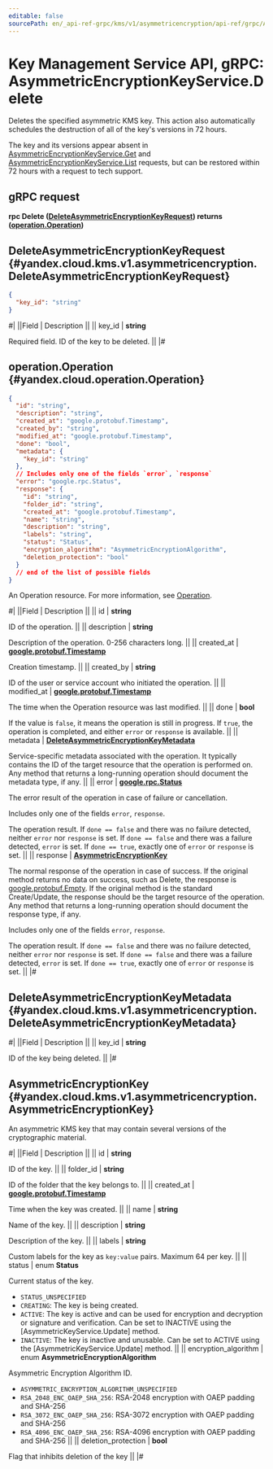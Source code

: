 ```yaml
---
editable: false
sourcePath: en/_api-ref-grpc/kms/v1/asymmetricencryption/api-ref/grpc/AsymmetricEncryptionKey/delete.md
---
```


# Key Management Service API, gRPC: AsymmetricEncryptionKeyService.Delete

Deletes the specified asymmetric KMS key. This action also automatically schedules
the destruction of all of the key's versions in 72 hours.

The key and its versions appear absent in [AsymmetricEncryptionKeyService.Get](/docs/kms/api-ref/grpc/AsymmetricEncryptionKey/get#Get) and [AsymmetricEncryptionKeyService.List](/docs/kms/api-ref/grpc/AsymmetricEncryptionKey/list#List)
requests, but can be restored within 72 hours with a request to tech support.

## gRPC request

**rpc Delete ([DeleteAsymmetricEncryptionKeyRequest](#yandex.cloud.kms.v1.asymmetricencryption.DeleteAsymmetricEncryptionKeyRequest)) returns ([operation.Operation](#yandex.cloud.operation.Operation))**

## DeleteAsymmetricEncryptionKeyRequest {#yandex.cloud.kms.v1.asymmetricencryption.DeleteAsymmetricEncryptionKeyRequest}

```json
{
  "key_id": "string"
}
```

#|
||Field | Description ||
|| key_id | **string**

Required field. ID of the key to be deleted. ||
|#

## operation.Operation {#yandex.cloud.operation.Operation}

```json
{
  "id": "string",
  "description": "string",
  "created_at": "google.protobuf.Timestamp",
  "created_by": "string",
  "modified_at": "google.protobuf.Timestamp",
  "done": "bool",
  "metadata": {
    "key_id": "string"
  },
  // Includes only one of the fields `error`, `response`
  "error": "google.rpc.Status",
  "response": {
    "id": "string",
    "folder_id": "string",
    "created_at": "google.protobuf.Timestamp",
    "name": "string",
    "description": "string",
    "labels": "string",
    "status": "Status",
    "encryption_algorithm": "AsymmetricEncryptionAlgorithm",
    "deletion_protection": "bool"
  }
  // end of the list of possible fields
}
```

An Operation resource. For more information, see [Operation](/docs/api-design-guide/concepts/operation).

#|
||Field | Description ||
|| id | **string**

ID of the operation. ||
|| description | **string**

Description of the operation. 0-256 characters long. ||
|| created_at | **[google.protobuf.Timestamp](https://developers.google.com/protocol-buffers/docs/reference/google.protobuf#timestamp)**

Creation timestamp. ||
|| created_by | **string**

ID of the user or service account who initiated the operation. ||
|| modified_at | **[google.protobuf.Timestamp](https://developers.google.com/protocol-buffers/docs/reference/google.protobuf#timestamp)**

The time when the Operation resource was last modified. ||
|| done | **bool**

If the value is `false`, it means the operation is still in progress.
If `true`, the operation is completed, and either `error` or `response` is available. ||
|| metadata | **[DeleteAsymmetricEncryptionKeyMetadata](#yandex.cloud.kms.v1.asymmetricencryption.DeleteAsymmetricEncryptionKeyMetadata)**

Service-specific metadata associated with the operation.
It typically contains the ID of the target resource that the operation is performed on.
Any method that returns a long-running operation should document the metadata type, if any. ||
|| error | **[google.rpc.Status](https://cloud.google.com/tasks/docs/reference/rpc/google.rpc#status)**

The error result of the operation in case of failure or cancellation.

Includes only one of the fields `error`, `response`.

The operation result.
If `done == false` and there was no failure detected, neither `error` nor `response` is set.
If `done == false` and there was a failure detected, `error` is set.
If `done == true`, exactly one of `error` or `response` is set. ||
|| response | **[AsymmetricEncryptionKey](#yandex.cloud.kms.v1.asymmetricencryption.AsymmetricEncryptionKey)**

The normal response of the operation in case of success.
If the original method returns no data on success, such as Delete,
the response is [google.protobuf.Empty](https://developers.google.com/protocol-buffers/docs/reference/google.protobuf#google.protobuf.Empty).
If the original method is the standard Create/Update,
the response should be the target resource of the operation.
Any method that returns a long-running operation should document the response type, if any.

Includes only one of the fields `error`, `response`.

The operation result.
If `done == false` and there was no failure detected, neither `error` nor `response` is set.
If `done == false` and there was a failure detected, `error` is set.
If `done == true`, exactly one of `error` or `response` is set. ||
|#

## DeleteAsymmetricEncryptionKeyMetadata {#yandex.cloud.kms.v1.asymmetricencryption.DeleteAsymmetricEncryptionKeyMetadata}

#|
||Field | Description ||
|| key_id | **string**

ID of the key being deleted. ||
|#

## AsymmetricEncryptionKey {#yandex.cloud.kms.v1.asymmetricencryption.AsymmetricEncryptionKey}

An asymmetric KMS key that may contain several versions of the cryptographic material.

#|
||Field | Description ||
|| id | **string**

ID of the key. ||
|| folder_id | **string**

ID of the folder that the key belongs to. ||
|| created_at | **[google.protobuf.Timestamp](https://developers.google.com/protocol-buffers/docs/reference/google.protobuf#timestamp)**

Time when the key was created. ||
|| name | **string**

Name of the key. ||
|| description | **string**

Description of the key. ||
|| labels | **string**

Custom labels for the key as `key:value` pairs. Maximum 64 per key. ||
|| status | enum **Status**

Current status of the key.

- `STATUS_UNSPECIFIED`
- `CREATING`: The key is being created.
- `ACTIVE`: The key is active and can be used for encryption and decryption or signature and verification.
Can be set to INACTIVE using the [AsymmetricKeyService.Update] method.
- `INACTIVE`: The key is inactive and unusable.
Can be set to ACTIVE using the [AsymmetricKeyService.Update] method. ||
|| encryption_algorithm | enum **AsymmetricEncryptionAlgorithm**

Asymmetric Encryption Algorithm ID.

- `ASYMMETRIC_ENCRYPTION_ALGORITHM_UNSPECIFIED`
- `RSA_2048_ENC_OAEP_SHA_256`: RSA-2048 encryption with OAEP padding and SHA-256
- `RSA_3072_ENC_OAEP_SHA_256`: RSA-3072 encryption with OAEP padding and SHA-256
- `RSA_4096_ENC_OAEP_SHA_256`: RSA-4096 encryption with OAEP padding and SHA-256 ||
|| deletion_protection | **bool**

Flag that inhibits deletion of the key ||
|#